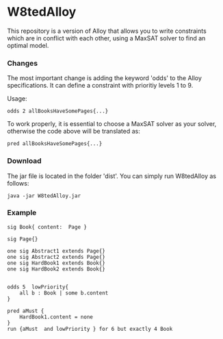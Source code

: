 W8tedAlloy
===========


This repository is a version of Alloy that allows you to write constraints which are in conflict with each other,
using a MaxSAT solver to find an optimal model.

### Changes

The most important change is adding the keyword 'odds' to the Alloy specifications. It can define a constraint with prioritiy levels 1 to 9.

Usage:

    odds 2 allBooksHaveSomePages{...}

To work properly, it is essential to choose a MaxSAT solver as your solver, otherwise the code above will be translated as:

    pred allBooksHaveSomePages{...}
    
### Download

The jar file is located in the folder 'dist'. You can simply run W8tedAlloy as follows:

    java -jar W8tedAlloy.jar
    
### Example

    sig Book{ content:  Page }

    sig Page{}

    one sig Abstract1 extends Page{}
    one sig Abstract2 extends Page{}
    one sig HardBook1 extends Book{}
    one sig HardBook2 extends Book{}

 
    odds 5  lowPriority{ 
        all b : Book | some b.content
    }

    pred aMust {
        HardBook1.content = none
    }
    run {aMust  and lowPriority } for 6 but exactly 4 Book

    
